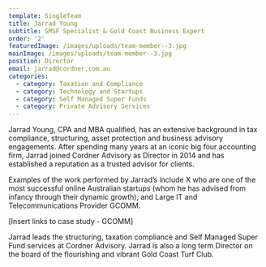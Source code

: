 ```yaml
---
template: SingleTeam
title: Jarrad Young
subtitle: SMSF Specialist & Gold Coast Business Expert
order: '2'
featuredImage: /images/uploads/team-member--3.jpg
mainImage: /images/uploads/team-member--3.jpg
position: Director
email: jarrad@cordner.com.au
categories:
  - category: Taxation and Compliance
  - category: Technology and Startups
  - category: Self Managed Super Funds
  - category: Private Advisory Services
---
```

Jarrad Young, CPA and MBA qualified, has an extensive background in tax compliance, structuring, asset protection and business advisory engagements. After spending many years at an iconic big four accounting firm, Jarrad joined Cordner Advisory as Director in 2014 and has established a reputation as a trusted advisor for clients.

Examples of the work performed by Jarrad’s include X who are one of the most successful online Australian startups (whom he has advised from infancy through their dynamic growth), and Large IT and Telecommunications Provider GCOMM.

\[Insert links to case study - GCOMM]

Jarrad leads the structuring, taxation compliance and Self Managed Super Fund services at Cordner Advisory. Jarrad is also a long term Director on the board of the flourishing and vibrant Gold Coast Turf Club.
